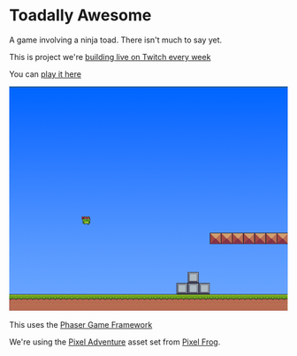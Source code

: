 # Toadally Awesome
A game involving a ninja toad. There isn't much to say yet. 

This is project we're [building live on Twitch every week](https://www.twitch.tv/pluralsight_live)

You can [play it here](https://jeremymorgan.itch.io/toadally-awesome)

![Toadally Awesome Game Screen](https://github.com/JeremyMorgan/ToadallyAwesome/blob/main/projectfiles/screen.png)

This uses the [Phaser Game Framework](http://phaser.io/)

We're using the [Pixel Adventure](https://pixelfrog-assets.itch.io/pixel-adventure-1) asset set from [Pixel Frog](https://pixelfrog-assets.itch.io/). 

